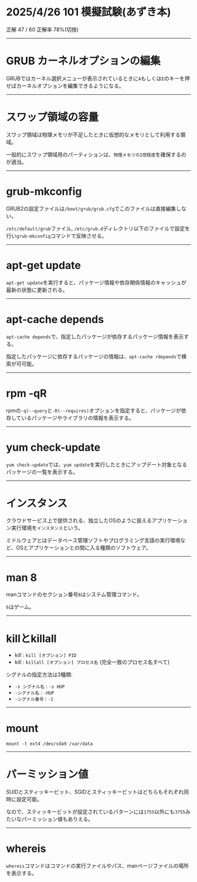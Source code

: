# 2025/4/26 101 模擬試験(あずき本)

正解 47 / 60 正解率 78%(切捨)

---

# GRUB カーネルオプションの編集

GRUBではカーネル選択メニューが表示されているときに`A`もしくは`E`のキーを押せばカーネルオプションを編集できるようになる。

---

# スワップ領域の容量

スワップ領域は物理メモリが不足したときに仮想的なメモリとして利用する領域。

一般的にスワップ領域用のパーティションは、`物理メモリの2倍程度`を確保するのが適当。

---

# grub-mkconfig

GRUB2の設定ファイルは`/boot/grub/grub.cfg`でこのファイルは直接編集しない。

`/etc/default/grub`ファイル, `/etc/grub.d`ディレクトリ以下のファイルで設定を行い`grub-mkconfig`コマンドで反映させる。

---

# apt-get update

`apt-get update`を実行すると、パッケージ情報や依存関係情報のキャッシュが最新の状態に更新される。

---

# apt-cache depends

`apt-cache depends`で、指定したパッケージが依存するパッケージ情報を表示する。

指定したパッケージに依存するパッケージの情報は、`apt-cache rdepends`で検索が可可能。

---

# rpm -qR

rpmの`-q(--query`と`-R(--requires)`オプションを指定すると、パッケージが依存しているパッケージやライブラリの情報を表示する。

---

# yum check-update

`yum check-update`では、`yum update`を実行したときにアップデート対象となるパッケージの一覧を表示する。

---

# インスタンス

クラウドサービス上で提供される、独立したOSのように扱えるアプリケーション実行環境を`インスタンス`という。

ミドルウェアとはデータベース管理ソフトやプログラミング言語の実行環境など、OSとアプリケーションとの間に入る種類のソフトウェア。

---

# man 8

manコマンドのセクション番号`8`はシステム管理コマンド。

`6`はゲーム。

---

# killとkillall

- kill : `kill [オプション] PID` 
- kill : `killall [オプション] プロセス名` (完全一致のプロセス名すべて)

シグナルの指定方法は3種類:

- `-s シグナル名` : `-s HUP`
- `-シグナル名` : `-HUP`
- `-シグナル番号` : `-1`

---

# mount

```
mount -t ext4 /dev/sda9 /var/data
```

---

# パーミッション値

SUIDとスティッキービット、SGIDとスティッキービットはどちらもそれぞれ同時に設定可能。

なので、スティッキービットが設定されているパターンには`1755`以外にも`3755`みたいなパーミッション値もありえる。

---

# whereis

`whereis`コマンドはコマンドの実行ファイルやパス、manページファイルの場所を表示する。


